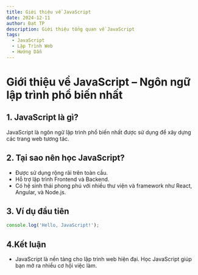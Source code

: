 ```yaml
---
title: Giới thiệu về JavaScript
date: 2024-12-11
author: Đạt TP
description: Giới thiệu tổng quan về JavaScript
tags:
  - JavaScript
  - Lập Trình Web
  - Hướng Dẫn
---
```


# **Giới thiệu về JavaScript – Ngôn ngữ lập trình phổ biến nhất**

## **1. JavaScript là gì?**
JavaScript là ngôn ngữ lập trình phổ biến nhất được sử dụng để xây dựng các trang web tương tác.  

## **2. Tại sao nên học JavaScript?**
- Được sử dụng rộng rãi trên toàn cầu.  
- Hỗ trợ lập trình Frontend và Backend.  
- Có hệ sinh thái phong phú với nhiều thư viện và framework như React, Angular, và Node.js.

## **3. Ví dụ đầu tiên**
```javascript
console.log('Hello, JavaScript!');
```

## **4.Kết luận**
- JavaScript là nền tảng cho lập trình web hiện đại. Học JavaScript giúp bạn mở ra nhiều cơ hội việc làm. 